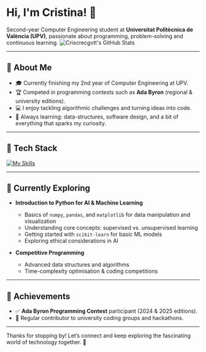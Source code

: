 # Hi, I'm **Cristina**! 👋

Second-year Computer Engineering student at **Universitat Politècnica de València (UPV)**, passionate about programming, problem-solving and continuous learning.
![Criscrecgvtt's GitHub Stats](https://github-readme-stats-git-master-criscrecgvtts-projects.vercel.app/api?username=Criscrecgvtt&theme=vue-dark&show_icons=true&hide_border=true&count_private=true)

---

## 🚀 About Me

- 🎓 Currently finishing my 2nd year of Computer Engineering at UPV.  
- 🏆 Competed in programming contests such as **Ada Byron** (regional & university editions).  
- 💻 I enjoy tackling algorithmic challenges and turning ideas into code.  
- 🌱 Always learning: data-structures, software design, and a bit of everything that sparks my curiosity.  

---

## 🔧 Tech Stack

[![My Skills](https://skillicons.dev/icons?i=py,cpp,java,js,html,css)](https://skillicons.dev)

---

## 🌱 Currently Exploring

- **Introduction to Python for AI & Machine Learning**
  - Basics of `numpy`, `pandas`, and `matplotlib` for data manipulation and visualization
  - Understanding core concepts: supervised vs. unsupervised learning
  - Getting started with `scikit-learn` for basic ML models
  - Exploring ethical considerations in AI
    
- **Competitive Programming**
  - Advanced data structures and algorithms
  - Time-complexity optimisation & coding competitions

---

## 🏅 Achievements

- ✅ **Ada Byron Programming Contest** participant (2024 & 2025 editions).  
- 🤝 Regular contributor to university coding groups and hackathons.  

--- 

Thanks for stopping by! Let’s connect and keep exploring the fascinating world of technology together. 🚀
